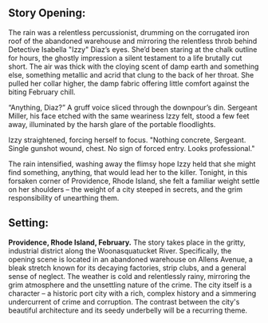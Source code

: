 ## Story Opening:

The rain was a relentless percussionist, drumming on the corrugated iron roof of the abandoned warehouse and mirroring the relentless throb behind Detective Isabella "Izzy" Diaz’s eyes. She’d been staring at the chalk outline for hours, the ghostly impression a silent testament to a life brutally cut short. The air was thick with the cloying scent of damp earth and something else, something metallic and acrid that clung to the back of her throat. She pulled her collar higher, the damp fabric offering little comfort against the biting February chill.

“Anything, Diaz?” A gruff voice sliced through the downpour’s din. Sergeant Miller, his face etched with the same weariness Izzy felt, stood a few feet away, illuminated by the harsh glare of the portable floodlights.

Izzy straightened, forcing herself to focus. "Nothing concrete, Sergeant. Single gunshot wound, chest. No sign of forced entry. Looks professional."

The rain intensified, washing away the flimsy hope Izzy held that she might find something, anything, that would lead her to the killer. Tonight, in this forsaken corner of Providence, Rhode Island, she felt a familiar weight settle on her shoulders – the weight of a city steeped in secrets, and the grim responsibility of unearthing them.

## Setting:

**Providence, Rhode Island, February.** The story takes place in the gritty, industrial district along the Woonasquatucket River. Specifically, the opening scene is located in an abandoned warehouse on Allens Avenue, a bleak stretch known for its decaying factories, strip clubs, and a general sense of neglect. The weather is cold and relentlessly rainy, mirroring the grim atmosphere and the unsettling nature of the crime. The city itself is a character – a historic port city with a rich, complex history and a simmering undercurrent of crime and corruption. The contrast between the city's beautiful architecture and its seedy underbelly will be a recurring theme.
